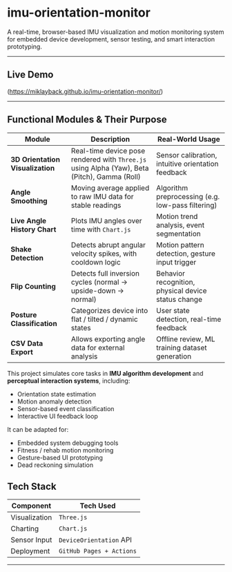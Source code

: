# imu-orientation-monitor

A real-time, browser-based IMU visualization and motion monitoring system for embedded device development, sensor testing, and smart interaction prototyping.


---

##  Live Demo
(https://miklayback.github.io/imu-orientation-monitor/)

---


##  Functional Modules & Their Purpose

| Module | Description | Real-World Usage |
|--------|-------------|------------------|
|  **3D Orientation Visualization** | Real-time device pose rendered with `Three.js` using Alpha (Yaw), Beta (Pitch), Gamma (Roll) | Sensor calibration, intuitive orientation feedback |
|  **Angle Smoothing** | Moving average applied to raw IMU data for stable readings | Algorithm preprocessing (e.g. low-pass filtering) |
|  **Live Angle History Chart** | Plots IMU angles over time with `Chart.js` | Motion trend analysis, event segmentation |
|  **Shake Detection** | Detects abrupt angular velocity spikes, with cooldown logic | Motion pattern detection, gesture input trigger |
|  **Flip Counting** | Detects full inversion cycles (normal → upside-down → normal) | Behavior recognition, physical device status change |
|  **Posture Classification** | Categorizes device into flat / tilted / dynamic states | User state detection, real-time feedback |
|  **CSV Data Export** | Allows exporting angle data for external analysis | Offline review, ML training dataset generation |


This project simulates core tasks in **IMU algorithm development** and **perceptual interaction systems**, including:

- Orientation state estimation
- Motion anomaly detection
- Sensor-based event classification
- Interactive UI feedback loop

It can be adapted for:

-  Embedded system debugging tools
-  Fitness / rehab motion monitoring
-  Gesture-based UI prototyping
-  Dead reckoning simulation

##  Tech Stack

| Component     | Tech Used          |
|---------------|--------------------|
| Visualization | `Three.js`         |
| Charting      | `Chart.js`         |
| Sensor Input  | `DeviceOrientation` API |
| Deployment    | `GitHub Pages + Actions` |

---



